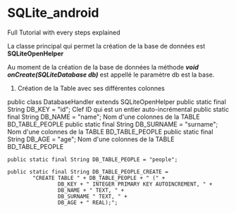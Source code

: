 # SQLite_android
Full Tutorial with every steps explained

La classe principal qui permet la création de la base de données est **SQLiteOpenHelper**

Au moment de la création de la base de données la méthode _**void onCreate(SQLiteDatabase db)**_ est appellé le paramètre db est la base.

1. Création de la Table avec ses différentes colonnes 


public class DatabaseHandler extends SQLiteOpenHelper 
    public static final String DB_KEY = "id";               Clef ID qui est un entier auto-incrémental
    public static final String DB_NAME = "name";            Nom d'une colonnes de la TABLE BD_TABLE_PEOPLE
    public static final String DB_SURNAME = "surname";      Nom d'une colonnes de la TABLE BD_TABLE_PEOPLE
    public static final String DB_AGE = "age";              Nom d'une colonnes de la TABLE BD_TABLE_PEOPLE

    public static final String DB_TABLE_PEOPLE = "people";

    public static final String DB_TABLE_PEOPLE_CREATE =
            "CREATE TABLE " + DB_TABLE_PEOPLE + " (" +
                    DB_KEY + " INTEGER PRIMARY KEY AUTOINCREMENT, " +
                    DB_NAME + " TEXT, " +
                    DB_SURNAME " TEXT, " +
                    DB_AGE + " REAL);";

